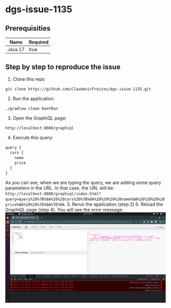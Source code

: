 # dgs-issue-1135

## Prerequisities

| Name    | Required |
|---------|----------|
| Java 17 | true     |


## Step by step to reproduce the issue
1. Clone this repo
```
git clone https://github.com/ClaudenirFreitas/dgs-issue-1135.git
```
2. Run the application: 
```
./gradlew clean bootRun
```
3. Open the GraphiQL page: 
```
http://localhost:8080/graphiql
```
4. Execute this query:
```
query {
  cars {
    name
    price
  }
}
```
As you can see, when we are typing the query, we are adding some query parameters in the URL. In that case, the URL will be: `http://localhost:8080/graphiql/index.html?query=query%20%7B%0A%20%20cars%20%7B%0A%20%20%20%20name%0A%20%20%20%20price%0A%20%20%7D%0A%7D%0A`.
5. Rerun the application (step 2)
6. Reload the GraphiQL page (step 4). You will see the error message:
![error.png](./error.png)